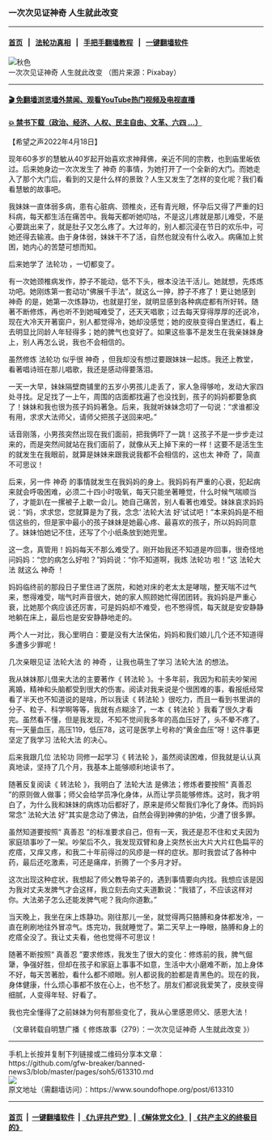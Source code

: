 ### 一次次见证神奇 人生就此改变
------------------------

#### [首页](https://github.com/gfw-breaker/banned-news3/blob/master/README.md) &nbsp;&nbsp;|&nbsp;&nbsp; [法轮功真相](https://github.com/begood0513/basic/blob/master/README.md)  &nbsp;&nbsp;|&nbsp;&nbsp; [手把手翻墙教程](https://github.com/gfw-breaker/guides/wiki)  &nbsp;&nbsp;|&nbsp;&nbsp; [一键翻墙软件](https://github.com/gfw-breaker/nogfw/blob/master/README.md)  



<div><img alt="秋色" src="https://img.soundofhope.org/2022-04/autumn-4460724__480-1650052912794.jpg"/>
<br/><figcaption class="caption">
 一次次见证神奇 人生就此改变 （图片来源：Pixabay）
</figcaption></div><hr/>

#### [ 🎬  免翻墙浏览墙外禁闻、观看YouTube热门视频及电视直播](https://github.com/gfw-breaker/HelloWorld)

#### [ 💥  禁书下载（政治、经济、人权、民主自由、文革、六四 ...）](https://github.com/gfw-breaker/books/blob/master/README.md)

<div><div class="Content__Wrapper sc-1bvya0-0 grZQxZ">
 <p class="meta-top">
  <span class="meta">
   【希望之声2022年4月18日】
  </span>
 </p>
 <p class="Normal1">
  现年60多岁的慧敏从40岁起开始喜欢求神拜佛，亲近不同的宗教，也到庙里皈依过。后来她身边一次次发生了
  <ok href="/term/4878">
   神奇
  </ok>
  的事情，为她打开了一个全新的大门。而她走入了那个大门后，看到的又是什么样的景致？人生又发生了怎样的变化呢？我们看看慧敏的故事吧。
 </p>
 <p>
  我妹妹一直体弱多病，患有心脏病、颈椎炎，还有青光眼，怀孕后又得了严重的妇科病，每天都生活在痛苦中。我每天都听她叨咕，不是这儿疼就是那儿难受，不是心要跳出来了，就是肚子又怎么疼了。大过年的，别人都沉浸在节日的欢乐中，可她还得去输液。由于身体弱，妹妹干不了活，自然也就没有什么收入。病痛加上贫困，她内心的苦楚可想而知。
 </p>
 <p>
  后来她学了
  <ok href="/term/968">
   法轮功
  </ok>
  ，一切都变了。
 </p>
 <p>
  有一次她颈椎病发作，脖子不能动，低不下头，根本没法干活儿。她就想，先炼炼功吧。她刚炼第一套动功“佛展千手法”，就这么一抻，脖子不疼了！更让她感到
  <ok href="/term/4878">
   神奇
  </ok>
  的是，她第一次炼静功，也就是打坐，就明显感到各种病症都有所好转。随著不断修炼，再也听不到她喊难受了，还天天唱歌；过去每天穿得厚厚的还说冷，现在大冷天开著窗户，别人都觉得冷，她却没感觉；她的皮肤变得白里透红，看上去明显比同龄人年轻得多；她的脾气也变好了。如果这些事不是发生在我亲妹妹身上，别人再怎么说，我也不会相信的。
 </p>
 <p>
  虽然修炼
  <ok href="/term/968">
   法轮功
  </ok>
  似乎很
  <ok href="/term/4878">
   神奇
  </ok>
  ，但我却没有想过要跟妹妹一起炼。我还上教堂，看著唱诗班在那儿唱歌，我还是感动得要落泪。
 </p>
 <p>
  一天一大早，妹妹隔壁商铺里的五岁小男孩儿走丢了，家人急得够呛，发动大家四处寻找。足足找了一上午，周围的店面都找遍了也没找到，孩子的妈妈都要急疯了！妹妹和我也很为孩子妈妈著急。后来，我就听妹妹念叨了一句说：“求谁都没有用，求求大法师父，请师父把孩子送回来吧。”
 </p>
 <p>
  话音刚落，小男孩突然出现在我们面前，把我俩吓了一跳！这孩子不是一步步走过来的，而是突然间就站在我们面前了，就像从天上掉下来的一样！这要不是活生生的就发生在我眼前，就算是妹妹来跟我说我都不会相信的，这也太
  <ok href="/term/4878">
   神奇
  </ok>
  了，简直不可思议！
 </p>
 <p>
  后来，另一件
  <ok href="/term/4878">
   神奇
  </ok>
  的事情就发生在我妈妈的身上。我妈妈有严重的心衰，犯起病来就会呼吸困难，必须二十四小时吸氧，每天只能坐著睡觉，什么时候气喘顺当了，才能趴在一摞被子上歇一会儿。她自己痛苦，别人看著也难受。妹妹哀求妈妈说：“妈，求求您，您就算是为了我，念念‘
  <ok href="/term/8055">
   法轮大法
  </ok>
  好’试试吧！”本来妈妈是不相信这些的，但是家中最小的孩子妹妹是她最心疼、最喜欢的孩子，所以妈妈同意了。妹妹怕她记不住，还写了个小纸条放到她兜里。
 </p>
 <p>
  这一念，真管用！妈妈每天不那么难受了。刚开始我还不知道是咋回事，很奇怪地问妈妈：“您的病怎么好啦？”妈妈说：“你不知道啊，我炼
  <ok href="/term/968">
   法轮功
  </ok>
  啦！”这
  <ok href="/term/8055">
   法轮大法
  </ok>
  就这么
  <ok href="/term/4878">
   神奇
  </ok>
  ！
 </p>
 <p>
  妈妈临终前的那段日子里住进了医院，和她对床的老太太是哮喘，整天喘不过气来，憋得难受，喘气时声音很大，她的家人照顾她忙得团团转。我妈妈是严重心衰，比她那个病应该还厉害，可是妈妈却不难受，也不憋得慌，每天就是安安静静地躺在床上，最后也是安安静静地走的。
 </p>
 <p>
  两个人一对比，我心里明白：要是没有大法保佑，妈妈和我们娘儿几个还不知道得多遭多少罪呢！
 </p>
 <p>
  几次亲眼见证
  <ok href="/term/8055">
   法轮大法
  </ok>
  的
  <ok href="/term/4878">
   神奇
  </ok>
  ，让我也萌生了学习
  <ok href="/term/8055">
   法轮大法
  </ok>
  的想法。
 </p>
 <p>
  我从妹妹那儿借来大法的主要著作《
  <ok href="/term/4799">
   转法轮
  </ok>
  》。十多年前，我因为和前夫吵架闹离婚，精神和头脑都受到很大的伤害。阅读对我来说是个很困难的事，看报纸经常看了半天也不知道说的是啥，所以我读《
  <ok href="/term/4799">
   转法轮
  </ok>
  》很吃力，而且一看到书里讲的分子、粒子、科学啊等等，我就有点糊涂了，一本《
  <ok href="/term/4799">
   转法轮
  </ok>
  》我看了很久才看完。虽然看不懂，但是我发现，不知不觉间我多年的高血压好了，头不晕不疼了。有一天量血压，高压119，低压78，这可是医学上号称的“黄金血压”呀！这件事更坚定了我学习
  <ok href="/term/8055">
   法轮大法
  </ok>
  的决心。
 </p>
 <p>
  后来我跟几位
  <ok href="/term/968">
   法轮功
  </ok>
  同修一起学习《
  <ok href="/term/4799">
   转法轮
  </ok>
  》，虽然阅读困难，但我就是认认真真地读，坚持了几个月，我基本上能够顺利地读书了。
 </p>
 <p>
  随著反复阅读《
  <ok href="/term/4799">
   转法轮
  </ok>
  》，我明白了
  <ok href="/term/8055">
   法轮大法
  </ok>
  是佛法；修炼者要按照“
  <ok href="/term/7789">
   真善忍
  </ok>
  ”的原则做人做事；师父会给学员净化身体，从而让学员能够修炼。这时，我才明白了，为什么我和妹妹的病炼功后都好了，原来是师父帮我们净化了身体。而妈妈常念“
  <ok href="/term/8055">
   法轮大法
  </ok>
  好”其实是念动了佛法，自然会得到神佛的护佑，少遭了很多罪。
 </p>
 <p>
  虽然知道要按照“
  <ok href="/term/7789">
   真善忍
  </ok>
  ”的标准要求自己，但有一天，我还是忍不住和丈夫因为家庭琐事吵了一架。吵架后不久，我发现双臂和身上突然长出大片大片红色扁平的疙瘩，又痒又疼，和我二十年前得过的风疹是一样的症状。那时我尝试了各种中药，最后还吃激素，可还是痛痒，折腾了一个多月才好。
 </p>
 <p>
  这次出现这种症状，我想起了师父教导弟子的，遇到事情要向内找。我想应该是因为我对丈夫发脾气才会这样，我立刻去向丈夫道歉说：“我错了，不应该这样对你。大法弟子怎么还能发脾气呢？我向你道歉。”
 </p>
 <p>
  当天晚上，我坐在床上炼静功。刚往那儿一坐，就觉得两只胳膊和身体都发冷，一直在刷刷地往外冒凉气。炼完功，我就睡觉了。第二天早上一睁眼，胳膊和身上的疙瘩全没了。我让丈夫看，他也觉得不可思议！
 </p>
 <p>
  随著不断按照“
  <ok href="/term/7789">
   真善忍
  </ok>
  ”要求修炼，我发生了很大的变化：修炼前的我，脾气倔犟，争强好胜，但却在孩子和家庭上事事不如意，生活中大小磨难不断，加上身体不好，每天苦著脸，看什么都不顺眼。别人都说我的脸都是青黑色的。现在的我，身体健康，什么烦心事都不放在心上，也不愁了。朋友们都说我爱笑了，皮肤变得细腻，人变得年轻、好看了。
 </p>
 <p>
  我也完全懂得了之前妹妹为何有那些变化了，我从心里感恩师父、感恩大法！
 </p>
 <p>
  （文章转载自明慧广播《
  <ok href="https://www.mhradio.org/showprogram/13100.html">
   修炼故事（279）：一次次见证神奇 人生就此改变
  </ok>
  》）
 </p>
</div>
</div>
<hr/>
手机上长按并复制下列链接或二维码分享本文章：<br/>
https://github.com/gfw-breaker/banned-news3/blob/master/pages/soh5/613310.md <br/>
<a href='https://github.com/gfw-breaker/banned-news3/blob/master/pages/soh5/613310.md'><img src='https://github.com/gfw-breaker/banned-news3/blob/master/pages/soh5/613310.md.png'/></a> <br/>
原文地址（需翻墙访问）：https://www.soundofhope.org/post/613310


------------------------
#### [首页](https://github.com/gfw-breaker/banned-news3/blob/master/README.md) &nbsp;|&nbsp; [一键翻墙软件](https://github.com/gfw-breaker/nogfw/blob/master/README.md) &nbsp;| [《九评共产党》](https://github.com/gfw-breaker/9ping.md/blob/master/README.md#九评之一评共产党是什么) | [《解体党文化》](https://github.com/gfw-breaker/jtdwh.md/blob/master/README.md) | [《共产主义的终极目的》](https://github.com/gfw-breaker/gczydzjmd.md/blob/master/README.md)


<img src='http://gfw-breaker.win/banned-news3/pages/soh5/613310.md' width='0px' height='0px'/>